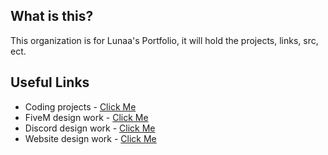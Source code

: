 ## What is this?

This organization is for Lunaa's Portfolio, it will hold the projects, links, src, ect.

## Useful Links
- Coding projects - [Click Me](https://github.com/PortfolioLunaa/Projects/tree/main/Projects)
- FiveM design work - [Click Me](https://github.com/PortfolioLunaa/Projects/tree/main/FiveM)
- Discord design work - [Click Me](https://github.com/PortfolioLunaa/Projects/tree/main/Discord/Concepts/discorduser)
- Website design work - [Click Me](https://github.com/PortfolioLunaa/Projects/tree/main/Landing%20Pages/Concepts/NFT)


